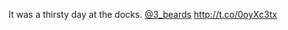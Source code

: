 It was a thirsty day at the docks. <a href="http://twitter.com/3_beards">@3_beards</a> <a href="http://t.co/0oyXc3tx">http://t.co/0oyXc3tx</a>